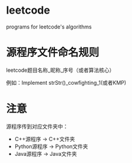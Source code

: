 # leetcode
programs for leetcode's algorithms

# 源程序文件命名规则

leetcode题目名称\_昵称\_序号（或者算法核心）

例如：Implement strStr()\_cowfighting\_1(或者KMP) 

	

# 注意
源程序传到对应文件夹中：

- C++源程序 -> C++文件夹
- Python源程序 -> Python文件夹
- Java源程序 -> Java文件夹


